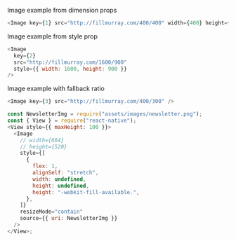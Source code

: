 Image example from dimension props

```js
<Image key={1} src="http://fillmurray.com/400/400" width={400} height={400} />
```

Image example from style prop

```js
<Image
  key={2}
  src="http://fillmurray.com/1600/900"
  style={{ width: 1600, height: 900 }}
/>
```

Image example with fallback ratio

```js
<Image key={3} src="http://fillmurray.com/400/300" />
```

```js
const NewsletterImg = require("assets/images/newsletter.png");
const { View } = require("react-native");
<View style={{ maxHeight: 100 }}>
  <Image
    // width={664}
    // height={520}
    style={[
      {
        flex: 1,
        alignSelf: "stretch",
        width: undefined,
        height: undefined,
        height: "-webkit-fill-available.",
      },
    ]}
    resizeMode="contain"
    source={{ uri: NewsletterImg }}
  />
</View>;
```

